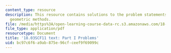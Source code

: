 ```yaml
---
content_type: resource
description: This resource contains solutions to the problem statements related to
  geometric methods.
file: /media/https%3A/open-learning-course-data-rc.s3.amazonaws.com/18-03sc-differential-equations-fall-2011/bc97c6f6a9ab875e96cfceef9f69099c_MIT18_03SCF11_ps1_s2q.pdf
file_type: application/pdf
resourcetype: Document
title: '18.03SCF11 text: Part I Problems'
uid: bc97c6f6-a9ab-875e-96cf-ceef9f69099c
---
```

